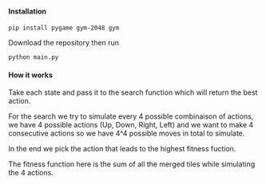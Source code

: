 #### Installation
```
pip install pygame gym-2048 gym
```

Download the repository then run

```
python main.py
```

#### How it works

Take each state and pass it to the search function which will return the best action.

For the search we try to simulate every 4 possible combinaison of actions, we have 4 possible actions (Up, Down, Right, Left) and we want to make 4 consecutive actions so we have 4^4 possible moves in total to simulate.

In the end we pick the action  that leads to the highest fitness fuction. 

The fitness function here is the sum of all the merged tiles while simulating the 4 actions.
